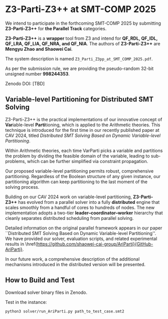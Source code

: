 # Z3-Parti-Z3++ at SMT-COMP 2025

We intend to participate in the forthcoming SMT-COMP 2025 by submitting **Z3-Parti-Z3++** for **the Parallel Track** categories.

**Z3-Parti-Z3++** is a **wrapper** tool from Z3 and intend for **QF_RDL, QF_IDL, QF_LRA, QF_LIA, QF_NRA, and QF_NIA**. The authors of **Z3-Parti-Z3++** are **Mengyu Zhao and Shaowei Cai**.

The system description is named `Z3_Parti_Z3pp_at_SMT_COMP_2025.pdf`.

As per the submission rule, we are providing the pseudo-random 32-bit unsigned number **998244353**.

Zenodo DOI: [TBD]

## Variable-level Partitioning for Distributed SMT Solving

Z3-Parti-Z3++ is the practical implementations of our innovative concept of **Var**iable-level **Parti**tioning, which is applied to the Arithmetic theories. This technique is introduced for the first time in our recently published paper at CAV 2024, titled *Distributed SMT Solving Based on Dynamic Variable-level Partitioning*.

Within Arithmetic theories, each time VarParti picks a variable and partitions the problem by dividing the feasible domain of the variable, leading to sub-problems, which can be further simplified via constraint propagation.

Our proposed variable-level partitioning permits robust, comprehensive partitioning. Regardless of the Boolean structure of any given instance, our partitioning algorithm can keep partitioning to the last moment of the solving process.

Building on our CAV 2024 work on variable-level partitioning, **Z3-Parti-Z3++** has evolved from a parallel solver into a fully **distributed** engine that scales smoothly from a handful of cores to hundreds of nodes.
The new implementation adopts a two-tier **leader–coordinator–worker** hierarchy that cleanly separates distributed scheduling from parallel solving.

Detailed information on the original parallel framework appears in our paper ``Distributed SMT Solving Based on Dynamic Variable-level Partitioning''.
We have provided our solver, evaluation scripts, and related experimental results in \href{https://github.com/shaowei-cai-group/AriParti}{GitHub-AriParti}.

In our future work, a comprehensive description of the additional mechanisms introduced in the distributed version will be presented.


## How to Build and Test

Download solver binary files in Zenodo.

Test in the instance:
```bash
python3 solver/run_AriParti.py path_to_test_case.smt2
```
